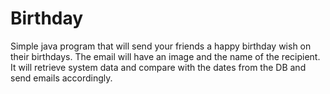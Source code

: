 # Birthday
Simple java program that will send your friends a happy birthday wish on their birthdays.
The email will have an image and the name of the recipient.
It will retrieve system data and compare with the dates from the DB and send emails accordingly.
